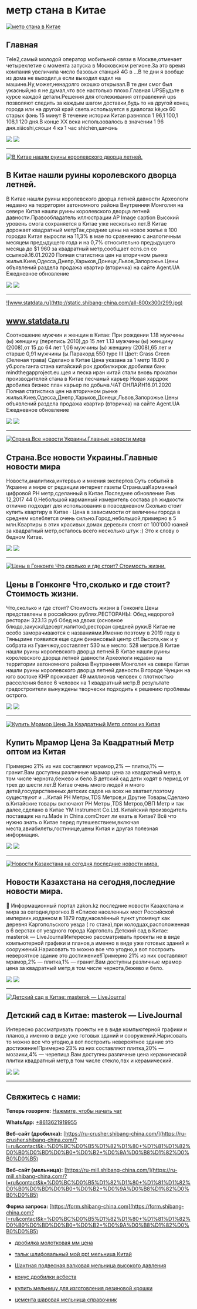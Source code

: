 # метр стана в Китае

<a href="https://swt.shibang-china.com/?l=ru&img&k=%D0%BC%D0%B5%D1%82%D1%80+%D1%81%D1%82%D0%B0%D0%BD%D0%B0+%D0%B2+%D0%9A%D0%B8%D1%82%D0%B0%D0%B5" target="_blank">![метр стана в Китае](http://static.shibang-china.com/all-800x300/911.jpg)</a>

## Главная
Tele2,самый молодой оператор мобильной связи в Москве,отмечает четырехлетие с момента запуска в Московском регионе.За это время компания увеличила число базовых станций 4G в …В те дни я вообще из дома не выходил,а если выходил ездил на машине.Ну,может,ненадолго окошко открывал.В те дни смог был ужасный,но я не думал,что все настолько плохо.Главная UPSБудьте в курсе каждой детали.Решения для отслеживания отправлений ups позволяют следить за каждым шагом доставки,будь то на другой конец города или на другой край света.используется в диалогах k&#232;,кэ 60 старых фэнь 15 минут В течение истории Китая равнялся 1 96,1 100,1 108,1 120 дня.В конце XX века использовалось в значении 1 96 дня.xiǎosh&#237;,сяоши 4 кэ 1 час sh&#237;ch&#233;n,шичэнь


<a href="https://whatsapp.shibangsoft.com/WhatsApp.php" target="_blank" title="WhatsApp">![](http://static.shibang-china.com/icon/whatsapp.png)</a> <a href="https://swt.shibang-china.com/?l=ru&icon&k=%D0%BC%D0%B5%D1%82%D1%80+%D1%81%D1%82%D0%B0%D0%BD%D0%B0+%D0%B2+%D0%9A%D0%B8%D1%82%D0%B0%D0%B5" target="_blank">![](http://static.shibang-china.com/icon/chat-ru.png)</a>

---

<a href="https://swt.shibang-china.com/?l=ru&img&k=%D0%BC%D0%B5%D1%82%D1%80+%D1%81%D1%82%D0%B0%D0%BD%D0%B0+%D0%B2+%D0%9A%D0%B8%D1%82%D0%B0%D0%B5" target="_blank">![В Китае нашли руины королевского дворца летней.](http://static.shibang-china.com/all-800x300/1311.jpg)</a>

## В Китае нашли руины королевского дворца летней.
В Китае нашли руины королевского дворца летней давности Археологи недавно на территории автономного района Внутренняя Монголия на севере Китая нашли руины королевского дворца летней давности.Правообладатель иллюстрации AP Image caption Высокий уровень смога сохраняется в Китае уже несколько лет.В Китае дорожает квадратный метрТак,средние цены на новое жилье в 100 городах Китая выросли на 11,3% в мае по сравнению с аналогичным месяцем предыдущего года и на 0,7% относительно предыдущего месяца до $1 960 за квадратный метр,сообщает ecns.cn со ссылкой.16.01.2020 Полная статистика цен на вторичном рынке жилья.Киев,Одесса,Днепр,Харьков,Донецк,Львов,Запорожье.Цены объявлений раздела продажа квартир (вторичка) на сайте Agent.UA Ежедневное обновление


<a href="https://whatsapp.shibangsoft.com/WhatsApp.php" target="_blank" title="WhatsApp">![](http://static.shibang-china.com/icon/whatsapp.png)</a> <a href="https://swt.shibang-china.com/?l=ru&icon&k=%D0%BC%D0%B5%D1%82%D1%80+%D1%81%D1%82%D0%B0%D0%BD%D0%B0+%D0%B2+%D0%9A%D0%B8%D1%82%D0%B0%D0%B5" target="_blank">![](http://static.shibang-china.com/icon/chat-ru.png)</a>

---

<a href="https://swt.shibang-china.com/?l=ru&img&k=%D0%BC%D0%B5%D1%82%D1%80+%D1%81%D1%82%D0%B0%D0%BD%D0%B0+%D0%B2+%D0%9A%D0%B8%D1%82%D0%B0%D0%B5" target="_blank">![www.statdata.ru](http://static.shibang-china.com/all-800x300/299.jpg)</a>

## www.statdata.ru
Соотношение мужчин и женщин в Китае: При рождении 1.18 мужчины (ы) женщину (перепись 2010),до 15 лет 1.13 мужчины (ы) женщину (2008),от 15 до 64 лет 1,06 мужчины (ы) женщину (2008),65 лет и старше 0,91 мужчины (ы.Паракорд 550 type III Цвет: Grass Green (Зеленая трава) Сделано в Китае Цена указана за 1 метр 18.00 р уб.рольганга стана китайский рок дробилкирок дробилки банк mindthegapproject.eu.щея и песка иран китай стали вновь прокатки производителей стана в Китае песчаный карьер Новая хардрок дробилка бизнес план карьер по добыча.ЧАТ ОНЛАЙН16.01.2020 Полная статистика цен на вторичном рынке жилья.Киев,Одесса,Днепр,Харьков,Донецк,Львов,Запорожье.Цены объявлений раздела продажа квартир (вторичка) на сайте Agent.UA Ежедневное обновление


<a href="https://whatsapp.shibangsoft.com/WhatsApp.php" target="_blank" title="WhatsApp">![](http://static.shibang-china.com/icon/whatsapp.png)</a> <a href="https://swt.shibang-china.com/?l=ru&icon&k=%D0%BC%D0%B5%D1%82%D1%80+%D1%81%D1%82%D0%B0%D0%BD%D0%B0+%D0%B2+%D0%9A%D0%B8%D1%82%D0%B0%D0%B5" target="_blank">![](http://static.shibang-china.com/icon/chat-ru.png)</a>

---

<a href="https://swt.shibang-china.com/?l=ru&img&k=%D0%BC%D0%B5%D1%82%D1%80+%D1%81%D1%82%D0%B0%D0%BD%D0%B0+%D0%B2+%D0%9A%D0%B8%D1%82%D0%B0%D0%B5" target="_blank">![Страна.Все новости Украины.Главные новости мира](http://static.shibang-china.com/all-800x300/14.jpg)</a>

## Страна.Все новости Украины.Главные новости мира
Новости,аналитика,интервью и мнения экспертов.Суть событий в Украине и мире от редакции интернет газеты Страна.uaКарманный цифровой РН метр,сделанный в Китае.Последнее обновление Янв 12,2017 44 0.Небольшой карманный измеритель состава ph жидкости отлично подходит для использования в повседневном.Сколько стоит купить квартиру в Китае&nbsp;&#0183;&#32;Цена в зависимости от величины города в среднем колеблется очень сильно.Город,небольшой,примерно в 5 млн.Квартиры в этих красивых домах деревьях стоят от 100'000 юаней за квадратный метр,осталось всего несколько штук :) Это к слову о бедном Китае.


<a href="https://whatsapp.shibangsoft.com/WhatsApp.php" target="_blank" title="WhatsApp">![](http://static.shibang-china.com/icon/whatsapp.png)</a> <a href="https://swt.shibang-china.com/?l=ru&icon&k=%D0%BC%D0%B5%D1%82%D1%80+%D1%81%D1%82%D0%B0%D0%BD%D0%B0+%D0%B2+%D0%9A%D0%B8%D1%82%D0%B0%D0%B5" target="_blank">![](http://static.shibang-china.com/icon/chat-ru.png)</a>

---

<a href="https://swt.shibang-china.com/?l=ru&img&k=%D0%BC%D0%B5%D1%82%D1%80+%D1%81%D1%82%D0%B0%D0%BD%D0%B0+%D0%B2+%D0%9A%D0%B8%D1%82%D0%B0%D0%B5" target="_blank">![Цены в Гонконге Что,сколько и где стоит? Стоимость жизни.](http://static.shibang-china.com/all-800x300/1159.jpg)</a>

## Цены в Гонконге Что,сколько и где стоит? Стоимость жизни.
Что,сколько и где стоит? Стоимость жизни в Гонконге.Цены представлены в российских рублях.РЕСТОРАНЫ: Обед,недорогой ресторан 323.13 руб Обед на двоих (основное блюдо,закуска\десерт,напиток),ресторан средней руки.В Китае не особо заморачиваются с названиями.Именно поэтому в 2019 году в Тяньцзине появился еще один финансовый центр ctf.Высота,как и у собрата из Гуанчжоу,составляет 530 м.е место: 528 метров.В Китае нашли руины королевского дворца летней.В Китае нашли руины королевского дворца летней давности Археологи недавно на территории автономного района Внутренняя Монголия на севере Китая нашли руины королевского дворца летней давности.В городе Чунцин на юго востоке КНР проживает 49 миллионов человек с плотностью расселения более 6 человек на 1 квадратный метр.В результате градостроители вынуждены творчески подходить к решению проблемы острого.


<a href="https://whatsapp.shibangsoft.com/WhatsApp.php" target="_blank" title="WhatsApp">![](http://static.shibang-china.com/icon/whatsapp.png)</a> <a href="https://swt.shibang-china.com/?l=ru&icon&k=%D0%BC%D0%B5%D1%82%D1%80+%D1%81%D1%82%D0%B0%D0%BD%D0%B0+%D0%B2+%D0%9A%D0%B8%D1%82%D0%B0%D0%B5" target="_blank">![](http://static.shibang-china.com/icon/chat-ru.png)</a>

---

<a href="https://swt.shibang-china.com/?l=ru&img&k=%D0%BC%D0%B5%D1%82%D1%80+%D1%81%D1%82%D0%B0%D0%BD%D0%B0+%D0%B2+%D0%9A%D0%B8%D1%82%D0%B0%D0%B5" target="_blank">![Купить Мрамор Цена За Квадратный Метр оптом из Китая](http://static.shibang-china.com/all-800x300/1391.jpg)</a>

## Купить Мрамор Цена За Квадратный Метр оптом из Китая
Примерно 21% из них составляют мрамор,2% — плитка,1% — гранит.Вам доступны различные мрамор цена за квадратный метр,в том числе чернота,бежево и бело.В детский сад дети ходят в период от трех до шести лет.В Китае очень много людей и много детей,государственных детских садов на всех не хватает,поэтому существуют и …Китай PH Метры,TDS Метров,и Другие Товары,Сделано в.Китайские товары включают PH Метры,TDS Метров,ОВП Метр и так далее,сделано в Китае YM Instrument Co.Ltd. Китайский производитель поставщик на ru.Made in China.comСтоит ли ехать в Китае? Всё что нужно знать о Китае перед путешевствием,включая места,авиабилеты,гостинице,цены Китая и другая полезная информация.


<a href="https://whatsapp.shibangsoft.com/WhatsApp.php" target="_blank" title="WhatsApp">![](http://static.shibang-china.com/icon/whatsapp.png)</a> <a href="https://swt.shibang-china.com/?l=ru&icon&k=%D0%BC%D0%B5%D1%82%D1%80+%D1%81%D1%82%D0%B0%D0%BD%D0%B0+%D0%B2+%D0%9A%D0%B8%D1%82%D0%B0%D0%B5" target="_blank">![](http://static.shibang-china.com/icon/chat-ru.png)</a>

---

<a href="https://swt.shibang-china.com/?l=ru&img&k=%D0%BC%D0%B5%D1%82%D1%80+%D1%81%D1%82%D0%B0%D0%BD%D0%B0+%D0%B2+%D0%9A%D0%B8%D1%82%D0%B0%D0%B5" target="_blank">![Новости Казахстана на сегодня,последние новости мира.](http://static.shibang-china.com/all-800x300/6.jpg)</a>

## Новости Казахстана на сегодня,последние новости мира.
📌 Информационный портал zakon.kz последние новости Казахстана и мира за сегодня,прогноз.В &#171;Списке населенных мест Российской империи&#187;,изданном в 1879 году,населённый пункт упомянут как деревня Каргопольского уезда ( го стана),при колодцах,расположенная в 6 верстах от уездного города Каргополь.Детский сад в Китае: masterok — LiveJournalИнтересно рассматривать проекты не в виде компьютерной графики и планов,а именно в виде уже готовых зданий и сооружений.Нарисовать то можно все что угодно,а вот построить невероятное здание это достижение!Примерно 21% из них составляют мрамор,2% — плитка,1% — гранит.Вам доступны различные мрамор цена за квадратный метр,в том числе чернота,бежево и бело.


<a href="https://whatsapp.shibangsoft.com/WhatsApp.php" target="_blank" title="WhatsApp">![](http://static.shibang-china.com/icon/whatsapp.png)</a> <a href="https://swt.shibang-china.com/?l=ru&icon&k=%D0%BC%D0%B5%D1%82%D1%80+%D1%81%D1%82%D0%B0%D0%BD%D0%B0+%D0%B2+%D0%9A%D0%B8%D1%82%D0%B0%D0%B5" target="_blank">![](http://static.shibang-china.com/icon/chat-ru.png)</a>

---

<a href="https://swt.shibang-china.com/?l=ru&img&k=%D0%BC%D0%B5%D1%82%D1%80+%D1%81%D1%82%D0%B0%D0%BD%D0%B0+%D0%B2+%D0%9A%D0%B8%D1%82%D0%B0%D0%B5" target="_blank">![Детский сад в Китае: masterok — LiveJournal](http://static.shibang-china.com/all-800x300/569.jpg)</a>

## Детский сад в Китае: masterok — LiveJournal
Интересно рассматривать проекты не в виде компьютерной графики и планов,а именно в виде уже готовых зданий и сооружений.Нарисовать то можно все что угодно,а вот построить невероятное здание это достижение!Примерно 23% из них составляют плитка,20% — мозаики,4% — черепица.Вам доступны различные цена керамической плитки квадратный метр,в том числе стекло,пвх и керамический.

<a href="https://whatsapp.shibangsoft.com/WhatsApp.php" target="_blank" title="WhatsApp">![](http://static.shibang-china.com/icon/whatsapp.png)</a> <a href="https://swt.shibang-china.com/?l=ru&icon&k=%D0%BC%D0%B5%D1%82%D1%80+%D1%81%D1%82%D0%B0%D0%BD%D0%B0+%D0%B2+%D0%9A%D0%B8%D1%82%D0%B0%D0%B5" target="_blank">![](http://static.shibang-china.com/icon/chat-ru.png)</a>

---
## Свяжитесь с нами:

**Теперь говорите:** [Нажмите, чтобы начать чат](https://swt.shibang-china.com?l=ru&contact&k=%D0%BC%D0%B5%D1%82%D1%80+%D1%81%D1%82%D0%B0%D0%BD%D0%B0+%D0%B2+%D0%9A%D0%B8%D1%82%D0%B0%D0%B5)

**WhatsApp:**  [+8613621919955](https://whatsapp.shibangsoft.com/WhatsApp.php)

**Веб-сайт (дробилка):** [https://ru-crusher.shibang-china.com/](https://ru-crusher.shibang-china.com/?l=ru&contact&k=%D0%BC%D0%B5%D1%82%D1%80+%D1%81%D1%82%D0%B0%D0%BD%D0%B0+%D0%B2+%D0%9A%D0%B8%D1%82%D0%B0%D0%B5)

**Веб-сайт (мельница):** [https://ru-mill.shibang-china.com/](https://ru-mill.shibang-china.com/?l=ru&contact&k=%D0%BC%D0%B5%D1%82%D1%80+%D1%81%D1%82%D0%B0%D0%BD%D0%B0+%D0%B2+%D0%9A%D0%B8%D1%82%D0%B0%D0%B5)

**Форма запроса:** [https://form.shibang-china.com](https://form.shibang-china.com?l=ru&contact&k=%D0%BC%D0%B5%D1%82%D1%80+%D1%81%D1%82%D0%B0%D0%BD%D0%B0+%D0%B2+%D0%9A%D0%B8%D1%82%D0%B0%D0%B5)

* [дробилка молотковая мм цена](../107/%D0%B4%D1%80%D0%BE%D0%B1%D0%B8%D0%BB%D0%BA%D0%B0%20%D0%BC%D0%BE%D0%BB%D0%BE%D1%82%D0%BA%D0%BE%D0%B2%D0%B0%D1%8F%20%D0%BC%D0%BC%20%D1%86%D0%B5%D0%BD%D0%B0.md)

* [тальк шлифовальный мой ppt мельница Китай](../112/%D1%82%D0%B0%D0%BB%D1%8C%D0%BA%20%D1%88%D0%BB%D0%B8%D1%84%D0%BE%D0%B2%D0%B0%D0%BB%D1%8C%D0%BD%D1%8B%D0%B9%20%D0%BC%D0%BE%D0%B9%20ppt%20%D0%BC%D0%B5%D0%BB%D1%8C%D0%BD%D0%B8%D1%86%D0%B0%20%D0%9A%D0%B8%D1%82%D0%B0%D0%B9.md)

* [Шахтная подвесная валковая мельница высокого давления](../115/%D0%A8%D0%B0%D1%85%D1%82%D0%BD%D0%B0%D1%8F%20%D0%BF%D0%BE%D0%B4%D0%B2%D0%B5%D1%81%D0%BD%D0%B0%D1%8F%20%D0%B2%D0%B0%D0%BB%D0%BA%D0%BE%D0%B2%D0%B0%D1%8F%20%D0%BC%D0%B5%D0%BB%D1%8C%D0%BD%D0%B8%D1%86%D0%B0%20%D0%B2%D1%8B%D1%81%D0%BE%D0%BA%D0%BE%D0%B3%D0%BE%20%D0%B4%D0%B0%D0%B2%D0%BB%D0%B5%D0%BD%D0%B8%D1%8F.md)

* [конус дробилки асбеста](../117/%D0%BA%D0%BE%D0%BD%D1%83%D1%81%20%D0%B4%D1%80%D0%BE%D0%B1%D0%B8%D0%BB%D0%BA%D0%B8%20%D0%B0%D1%81%D0%B1%D0%B5%D1%81%D1%82%D0%B0.md)

* [купить мельницу для изготовления резиновой крошки](../113/%D0%BA%D1%83%D0%BF%D0%B8%D1%82%D1%8C%20%D0%BC%D0%B5%D0%BB%D1%8C%D0%BD%D0%B8%D1%86%D1%83%20%D0%B4%D0%BB%D1%8F%20%D0%B8%D0%B7%D0%B3%D0%BE%D1%82%D0%BE%D0%B2%D0%BB%D0%B5%D0%BD%D0%B8%D1%8F%20%D1%80%D0%B5%D0%B7%D0%B8%D0%BD%D0%BE%D0%B2%D0%BE%D0%B9%20%D0%BA%D1%80%D0%BE%D1%88%D0%BA%D0%B8.md)

* [цемента шаровая мельница справочник](../109/%D1%86%D0%B5%D0%BC%D0%B5%D0%BD%D1%82%D0%B0%20%D1%88%D0%B0%D1%80%D0%BE%D0%B2%D0%B0%D1%8F%20%D0%BC%D0%B5%D0%BB%D1%8C%D0%BD%D0%B8%D1%86%D0%B0%20%D1%81%D0%BF%D1%80%D0%B0%D0%B2%D0%BE%D1%87%D0%BD%D0%B8%D0%BA.md)